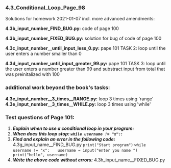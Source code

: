 ### 4.3_Conditional_Loop_Page_98
Solutions for homework 2021-01-07 incl. more advanced amendments:

**4.3b_input_number_FIND_BUG.py:** code of page 100

**4.3b_input_number_FIXED_BUG.py:** solution for bug of code of page 100

**4.3c_input_number__until_input_less_0.py:** pape 101 TASK 2: loop until the user enters a number smaller than 0

**4.3d_input_number_until_input_greater_99.py:** pape 101 TASK 3: loop until the user enters a number greater than 99 and substract input from total that was preinitalized with 100

### additional work beyond the book's tasks:
**4.3e_input_number__3_times__RANGE.py:** loop 3 times using 'range'
**4.3e_input_number__3_times__WHILE.py:** loop 3 times using 'while'

### Test questions of Page 101:
1. ***Explain when to use a conditional loop in your program:***
2. ***When does this loop stop: `while username != "x":`:***
3. ***Find and explain an error in the following code:***
4.3g_input_name__FIND_BUG.py
`print("Start program")`
`while username != "x":`
`   username = input("enter you name ")`
`   print("hello", username)`
4. ***Write the above code without errors:***
4.3h_input_name__FIXED_BUG.py
